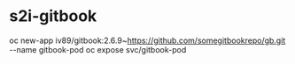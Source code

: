 # s2i-gitbook



oc new-app iv89/gitbook:2.6.9~https://github.com/somegitbookrepo/gb.git --name gitbook-pod
oc expose svc/gitbook-pod
